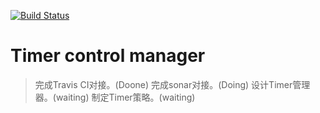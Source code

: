 [![Build Status](https://www.travis-ci.org/freeeyes/TimerDispatch.svg?branch=master)](https://www.travis-ci.org/freeeyes/TimerDispatch)

# Timer control manager  
> 完成Travis CI对接。(Doone)
> 完成sonar对接。(Doing)
> 设计Timer管理器。(waiting)
> 制定Timer策略。(waiting)


